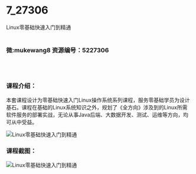 # 7_27306
Linux零基础快速入门到精通
<br/></br>
<h3>微:mukewang8 资源编号：5227306</h3>
<br/></br>
<h3>课程介绍：</h3>
<p>本套课程设计为零基础快速入门<a title="查看与 Linux 相关的文章" target="_blank">Linux</a>操作系统系列课程，服务零基础学员为设计基石。课程在基础的Linux系统知识之外，规划了《全方向》涉及到的Linux所需软件服务的部署实战，无论从事Java后端、大数据开发、测试、运维等方向，均可从中受益。</p>
<p><img src="https://www.ko996.com/wp-content/uploads/img/2022/11/1-15-300x181.png" alt="Linux零基础快速入门到精通"></p>
<div class="info-desc">
<h3>课程截图：</h3>
<p><img src="https://www.ko996.com/wp-content/uploads/img/2022/11/2-18.png" alt="Linux零基础快速入门到精通"></p>


			
</div>
